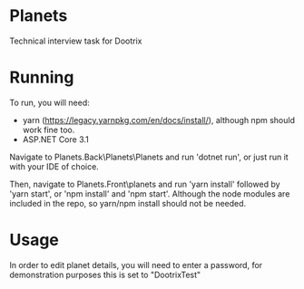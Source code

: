 # Planets
Technical interview task for Dootrix

# Running
To run, you will need:
- yarn (https://legacy.yarnpkg.com/en/docs/install/), although npm should work fine too.
- ASP.NET Core 3.1

Navigate to Planets.Back\Planets\Planets and run 'dotnet run', or just run it with your IDE of choice.

Then, navigate to Planets.Front\planets and run 'yarn install' followed by 'yarn start', or 'npm install' and 'npm start'. Although the node modules are included in the repo, so yarn/npm install should not be needed.

# Usage
In order to edit planet details, you will need to enter a password, for demonstration purposes this is set to "DootrixTest"
